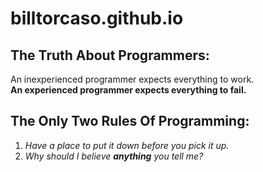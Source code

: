 # billtorcaso.github.io

## The Truth About Programmers:

An inexperienced programmer expects everything to work.  
**An experienced programmer expects everything to fail.**

## The Only Two Rules Of Programming:

1.  *Have a place to put it down before you pick it up.*
2.  *Why should I believe **anything** you tell me?*
